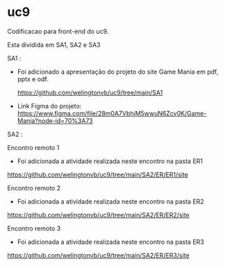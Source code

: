 # uc9

Codificacao para front-end do uc9.

Esta dividida em SA1, SA2 e SA3

SA1 :

- Foi adicionado a apresentação do projeto do site Game Mania em pdf, pptx e odf.

  https://github.com/welingtonvb/uc9/tree/main/SA1

- Link Figma do projeto: https://www.figma.com/file/28m0A7VbhjM5wwuN6Zcv0K/Game-Mania?node-id=70%3A73  

SA2 :

Encontro remoto 1

- Foi adicionada a atividade realizada neste encontro na pasta ER1

https://github.com/welingtonvb/uc9/tree/main/SA2/ER/ER1/site

Encontro remoto 2

- Foi adicionada a atividade realizada neste encontro na pasta ER2

https://github.com/welingtonvb/uc9/tree/main/SA2/ER/ER2/site

Encontro remoto 3

- Foi adicionada a atividade realizada neste encontro na pasta ER3

https://github.com/welingtonvb/uc9/tree/main/SA2/ER/ER3/site

